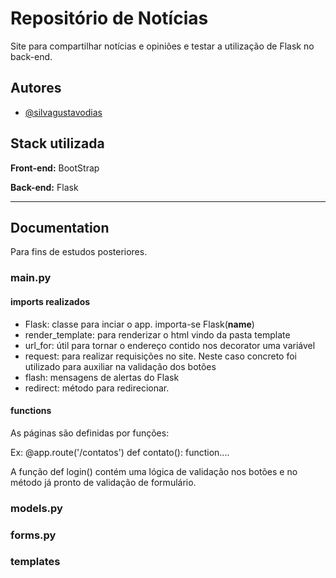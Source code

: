 
# Repositório de Notícias

Site para compartilhar notícias e opiniões e testar a utilização de Flask no back-end.

## Autores

- [@silvagustavodias](https://github.com/silvagustavodias)


## Stack utilizada

**Front-end:** BootStrap

**Back-end:** Flask

------
## Documentation
Para fins de estudos posteriores.

### main.py
#### imports realizados
* Flask: classe para inciar o app. importa-se Flask(__name__)
* render_template: para renderizar o html vindo da pasta template
* url_for: útil para tornar o endereço contido nos decorator uma variável
* request: para realizar requisições no site. Neste caso concreto foi utilizado para auxiliar na validação dos botões
* flash: mensagens de alertas do Flask
* redirect: método para redirecionar.

#### functions
As páginas são definidas por funções:

Ex:
@app.route('/contatos')
def contato():
    function....

A função def login() contém uma lógica de validação nos botões e no método já pronto de validação de formulário.


### models.py


### forms.py


### templates



